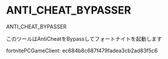 # ANTI_CHEAT_BYPASSER
ANTI_CHEAT_BYPASSER

このツールはAntiCheatをBypassしてフォートナイトを起動します

fortnitePCGameClient:
ec684b8c687f479fadea3cb2ad83f5c6
